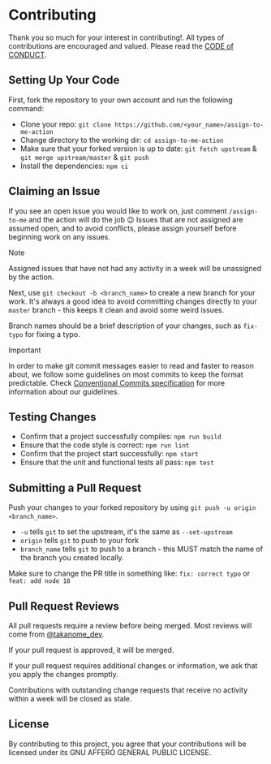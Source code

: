 # Contributing

Thank you so much for your interest in contributing!. All types of contributions are encouraged and valued.
Please read the [CODE of CONDUCT](../../../../../../CODE_OF_CONDUCT.md).

## Setting Up Your Code

First, fork the repository to your own account and run the following command:

- Clone your repo: `git clone https://github.com/<your_name>/assign-to-me-action`
- Change directory to the working dir: `cd assign-to-me-action`
- Make sure that your forked version is up to date: `git fetch upstream` & `git merge upstream/master` & `git push`
- Install the dependencies: `npm ci`

## Claiming an Issue

If you see an open issue you would like to work on, just comment `/assign-to-me` and the action will do the job 😉
Issues that are not assigned are assumed open, and to avoid conflicts, please assign yourself before beginning work on any issues.

> [!NOTE]
> Assigned issues that have not had any activity in a week will be unassigned by the action.

Next, use `git checkout -b <branch_name>` to create a new branch for your work. It's always a good idea to avoid committing changes directly to your `master` branch - this keeps it clean and avoid some weird issues.

Branch names should be a brief description of your changes, such as `fix-typo` for fixing a typo.

> [!Important]
> In order to make git commit messages easier to read and faster to reason about, we follow some guidelines on most commits to keep the format predictable. Check [Conventional Commits specification](https://www.conventionalcommits.org/) for more information about our guidelines.

## Testing Changes

- Confirm that a project successfully compiles: `npm run build`
- Ensure that the code style is correct: `npm run lint`
- Confirm that the project start successfully: `npm start`
- Ensure that the unit and functional tests all pass: `npm test`

## Submitting a Pull Request

Push your changes to your forked repository by using `git push -u origin <branch_name>`.

- `-u` tells `git` to set the upstream, it's the same as `--set-upstream`
- `origin` tells `git` to push to your fork
- `branch_name` tells `git` to push to a branch - this MUST match the name of the branch you created locally.

Make sure to change the PR title in something like: `fix: correct typo` or `feat: add node 18`

## Pull Request Reviews

All pull requests require a review before being merged. Most reviews will come from [@takanome_dev](https://github.com/TAKANOME-DEV).

If your pull request is approved, it will be merged.

If your pull request requires additional changes or information, we ask that you apply the changes promptly.

Contributions with outstanding change requests that receive no activity within a week will be closed as stale.

## License​

By contributing to this project, you agree that your contributions will be licensed under its GNU AFFERO GENERAL PUBLIC LICENSE.
